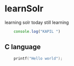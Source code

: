 # learnSolr
learning solr today
still learning
```javascript
    console.log("KAPIL ")
```
## C language
```C
    printf("Hello world");
```